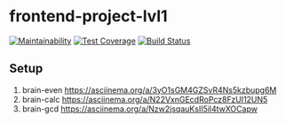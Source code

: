 # frontend-project-lvl1

[![Maintainability](https://api.codeclimate.com/v1/badges/b4393f7efec013d76278/maintainability)](https://codeclimate.com/github/Evoly/frontend-project-lvl1/maintainability)
[![Test Coverage](https://api.codeclimate.com/v1/badges/b4393f7efec013d76278/test_coverage)](https://codeclimate.com/github/Evoly/frontend-project-lvl1/test_coverage)
[![Build Status](https://travis-ci.org/Evoly/frontend-project-lvl1.svg?branch=master)](https://travis-ci.org/Evoly/frontend-project-lvl1)

## Setup
1. brain-even
  https://asciinema.org/a/3yO1sGM4GZSvR4Ns5kzbupg6M
1. brain-calc
  https://asciinema.org/a/N22VxnGEcdRoPcz8FzUI12UN5
1. brain-gcd
  https://asciinema.org/a/Nzw2jsqauKsII5il4twXOCapw
